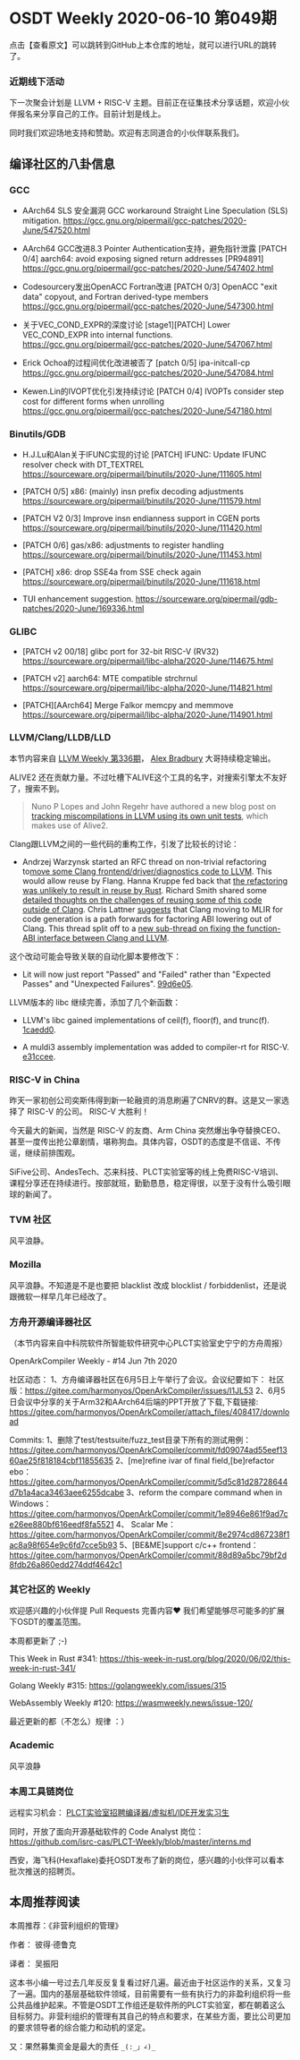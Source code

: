 # OSDT Weekly 2020-06-10 第049期

点击【查看原文】可以跳转到GitHub上本仓库的地址，就可以进行URL的跳转了。

### 近期线下活动

下一次聚会计划是 LLVM + RISC-V 主题。目前正在征集技术分享话题，欢迎小伙伴报名来分享自己的工作。目前计划是线上。

同时我们欢迎场地支持和赞助。欢迎有志同道合的小伙伴联系我们。

## 编译社区的八卦信息

### GCC

- AArch64 SLS 安全漏洞 GCC workaround
  Straight Line Speculation (SLS) mitigation.
  https://gcc.gnu.org/pipermail/gcc-patches/2020-June/547520.html

- AArch64 GCC改进8.3 Pointer Authentication支持，避免指针泄露
  [PATCH 0/4] aarch64: avoid exposing signed return addresses [PR94891]
  https://gcc.gnu.org/pipermail/gcc-patches/2020-June/547402.html

- Codesourcery发出OpenACC Fortran改进
  [PATCH 0/3] OpenACC "exit data" copyout, and Fortran derived-type members
  https://gcc.gnu.org/pipermail/gcc-patches/2020-June/547300.html

- 关于VEC_COND_EXPR的深度讨论
  [stage1][PATCH] Lower VEC_COND_EXPR into internal functions.
  https://gcc.gnu.org/pipermail/gcc-patches/2020-June/547067.html

- Erick Ochoa的过程间优化改进被否了
  [patch 0/5] ipa-initcall-cp
  https://gcc.gnu.org/pipermail/gcc-patches/2020-June/547084.html

- Kewen.Lin的IVOPT优化引发持续讨论
  [PATCH 0/4] IVOPTs consider step cost for different forms when unrolling
  https://gcc.gnu.org/pipermail/gcc-patches/2020-June/547180.html

### Binutils/GDB

- H.J.Lu和Alan关于IFUNC实现的讨论
  [PATCH] IFUNC: Update IFUNC resolver check with DT_TEXTREL
  https://sourceware.org/pipermail/binutils/2020-June/111605.html

- [PATCH 0/5] x86: (mainly) insn prefix decoding adjustments
  https://sourceware.org/pipermail/binutils/2020-June/111579.html

- [PATCH V2 0/3] Improve insn endianness support in CGEN ports
  https://sourceware.org/pipermail/binutils/2020-June/111420.html

- [PATCH 0/6] gas/x86: adjustments to register handling
  https://sourceware.org/pipermail/binutils/2020-June/111453.html

- [PATCH] x86: drop SSE4a from SSE check again
  https://sourceware.org/pipermail/binutils/2020-June/111618.html

- TUI enhancement suggestion.
  https://sourceware.org/pipermail/gdb-patches/2020-June/169336.html

### GLIBC

- [PATCH v2 00/18] glibc port for 32-bit RISC-V (RV32)
  https://sourceware.org/pipermail/libc-alpha/2020-June/114675.html

- [PATCH v2] aarch64: MTE compatible strchrnul
  https://sourceware.org/pipermail/libc-alpha/2020-June/114821.html

- [PATCH][AArch64] Merge Falkor memcpy and memmove
  https://sourceware.org/pipermail/libc-alpha/2020-June/114901.html

### LLVM/Clang/LLDB/LLD

本节内容来自 [LLVM Weekly 第336期](http://llvmweekly.org/issue/336)，
[Alex Bradbury](https://www.linkedin.com/in/alex-bradbury/) 大哥持续稳定输出。

ALIVE2 还在贡献力量。不过吐槽下ALIVE这个工具的名字，对搜索引擎太不友好了，搜索不到。

> Nuno P Lopes and John Regehr have authored a new blog post on [tracking miscompilations in LLVM using its own unit tests](https://blog.regehr.org/archives/1737), which makes use of Alive2.


Clang跟LLVM之间的一些代码的重构工作，引发了比较长的讨论：

* Andrzej Warzynsk started an RFC thread on non-trivial refactoring to[move some Clang frontend/driver/diagnostics code to LLVM](http://lists.llvm.org/pipermail/llvm-dev/2020-June/141994.html).
This would allow reuse by Flang. Hanna Kruppe fed back that [the refactoring was unlikely to result in reuse by Rust](http://lists.llvm.org/pipermail/llvm-dev/2020-June/142004.html).
Richard Smith shared some [detailed thoughts on the challenges of reusing some of this code outside of Clang](http://lists.llvm.org/pipermail/llvm-dev/2020-June/142024.html).
Chris Lattner [suggests](http://lists.llvm.org/pipermail/llvm-dev/2020-June/142054.html) that Clang moving to MLIR for code generation is a path forwards for factoring ABI lowering out of Clang.
This thread split off to a [new sub-thread on fixing the function-ABI interface between Clang and LLVM](http://lists.llvm.org/pipermail/llvm-dev/2020-June/142055.html).

这个改动可能会导致关联的自动化脚本要修改下：

* Lit will now just report "Passed" and "Failed" rather than "Expected Passes" and "Unexpected Failures". [99d6e05](https://reviews.llvm.org/rG99d6e05e714).

LLVM版本的 libc 继续完善，添加了几个新函数：

* LLVM's libc gained implementations of ceil(f), floor(f), and trunc(f). [1caedd0](https://reviews.llvm.org/rG1caedd0c550).

* A muldi3 assembly implementation was added to compiler-rt for RISC-V. [e31ccee](https://reviews.llvm.org/rGe31ccee1b01).


### RISC-V in China

昨天一家初创公司奕斯伟得到新一轮融资的消息刷遍了CNRV的群。这是又一家选择了 RISC-V 的公司。 RISC-V 大胜利！

今天最大的新闻，当然是 RISC-V 的友商、Arm China 突然爆出争夺替换CEO、甚至一度传出抢公章剧情，堪称狗血。具体内容，OSDT的态度是不信谣、不传谣，继续前排围观。

SiFive公司、AndesTech、芯来科技、PLCT实验室等的线上免费RISC-V培训、课程分享还在持续进行。按部就班，勤勤恳恳，稳定得很，以至于没有什么吸引眼球的新闻了。

### TVM 社区

风平浪静。

### Mozilla

风平浪静。不知道是不是也要把 blacklist 改成 blocklist / forbiddenlist，还是说跟微软一样早几年已经改了。

### 方舟开源编译器社区

（本节内容来自中科院软件所智能软件研究中心PLCT实验室史宁宁的方舟周报）

OpenArkCompiler Weekly - #14 Jun 7th 2020

社区动态：
1、方舟编译器社区在6月5日上午举行了会议。会议纪要如下：
社区版：https://gitee.com/harmonyos/OpenArkCompiler/issues/I1JL53
2、6月5日会议中分享的关于Arm32和AArch64后端的PPT开放了下载,下载链接:
https://gitee.com/harmonyos/OpenArkCompiler/attach_files/408417/download

Commits:
1、删除了test/testsuite/fuzz_test目录下所有的测试用例：
https://gitee.com/harmonyos/OpenArkCompiler/commit/fd09074ad55eef1360ae25f818184cbf11855635
2、[me]refine ivar of final field,[be]refactor ebo：
https://gitee.com/harmonyos/OpenArkCompiler/commit/5d5c81d28728644d7b1a4aca3463aee6255dcabe
3、reform the compare command when in Windows：
https://gitee.com/harmonyos/OpenArkCompiler/commit/1e8946e861f9ad7ce26ee880bf616eedf8fa5521
4、 Scalar Me：
https://gitee.com/harmonyos/OpenArkCompiler/commit/8e2974cd867238f1ac8a98f654e9c6fd7cce5b93
5、[BE&ME]support c/c++ frontend：
https://gitee.com/harmonyos/OpenArkCompiler/commit/88d89a5bc79bf2d8fdb26a860edd274ddf4642c1

### 其它社区的 Weekly

欢迎感兴趣的小伙伴提 Pull Requests 完善内容❤️
我们希望能够尽可能多的扩展下OSDT的覆盖范围。

本周都更新了 ;-)

This Week in Rust #341:
https://this-week-in-rust.org/blog/2020/06/02/this-week-in-rust-341/

Golang Weekly #315:
https://golangweekly.com/issues/315

WebAssembly Weekly #120:
https://wasmweekly.news/issue-120/

最近更新的都（不怎么）规律 ：）

### Academic

风平浪静

### 本周工具链岗位

远程实习机会： [PLCT实验室招聘编译器/虚拟机/IDE开发实习生](https://mp.weixin.qq.com/s/bVaNK2kVGstnZ6Onkc98zQ)

同时，开放了面向开源基础软件的 Code Analyst 岗位：
https://github.com/isrc-cas/PLCT-Weekly/blob/master/interns.md

西安，海飞科(Hexaflake)委托OSDT发布了新的岗位，感兴趣的小伙伴可以看本批次推送的招聘页。

## 本周推荐阅读

本周推荐：《非营利组织的管理》

作者： 彼得·德鲁克

译者： 吴振阳

这本书小编一号过去几年反反复复看过好几遍。最近由于社区运作的关系，又复习了一遍。国内的基层基础软件领域，目前需要有一些有执行力的非盈利组织将一些公共品维护起来。不管是OSDT工作组还是软件所的PLCT实验室，都在朝着这么目标努力。非营利组织的管理有其自己的特点和要求，在某些方面，要比公司更加的要求领导者的综合能力和动机的坚定。

又：果然募集资金是最大的责任 `_(:_」∠)_`

